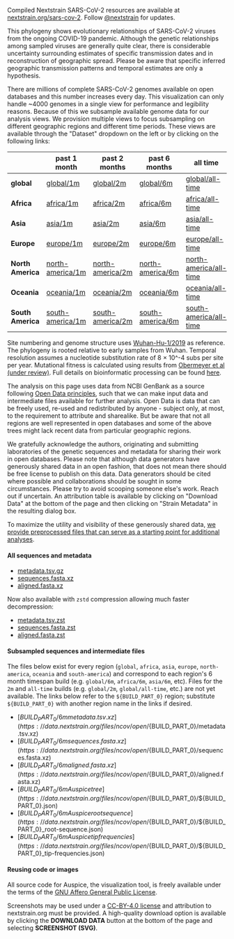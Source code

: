 Compiled Nextstrain SARS-CoV-2 resources are available at [nextstrain.org/sars-cov-2](https://nextstrain.org/sars-cov-2/). Follow [@nextstrain](https://twitter.com/nextstrain) for updates.

This phylogeny shows evolutionary relationships of SARS-CoV-2 viruses from the ongoing COVID-19 pandemic. Although the genetic relationships among sampled viruses are generally quite clear, there is considerable uncertainty surrounding estimates of specific transmission dates and in reconstruction of geographic spread. Please be aware that specific inferred geographic transmission patterns and temporal estimates are only a hypothesis.

There are millions of complete SARS-CoV-2 genomes available on open databases and this number increases every day. This visualization can only handle ~4000 genomes in a single view for performance and legibility reasons. Because of this we subsample available genome data for our analysis views. We provision multiple views to focus subsampling on different geographic regions and different time periods. These views are available through the "Dataset" dropdown on the left or by clicking on the following links:

| &nbsp;            | past 1 month                                                             | past 2 months                                                            | past 6 months                                                            | all time                                                                             |
| ----------------- | ------------------------------------------------------------------------ | ------------------------------------------------------------------------ | ------------------------------------------------------------------------ | ------------------------------------------------------------------------------------ |
| **global**        | [global/1m](/ncov/open/global/1m)                                        | [global/2m](/ncov/open/global/2m)                                        | [global/6m](/ncov/open/global/6m)                                        | [global/all-time](/ncov/open/global/all-time)                                        |
| **Africa**        | [africa/1m](/ncov/open/africa/1m?f_region=Africa)                        | [africa/2m](/ncov/open/africa/2m?f_region=Africa)                        | [africa/6m](/ncov/open/africa/6m?f_region=Africa)                        | [africa/all-time](/ncov/open/africa/all-time?f_region=Africa)                        |
| **Asia**          | [asia/1m](/ncov/open/asia/1m?f_region=Asia)                              | [asia/2m](/ncov/open/asia/2m?f_region=Asia)                              | [asia/6m](/ncov/open/asia/6m?f_region=Asia)                              | [asia/all-time](/ncov/open/asia/all-time?f_region=Asia)                              |
| **Europe**        | [europe/1m](/ncov/open/europe/1m?f_region=Europe)                        | [europe/2m](/ncov/open/europe/2m?f_region=Europe)                        | [europe/6m](/ncov/open/europe/6m?f_region=Europe)                        | [europe/all-time](/ncov/open/europe/all-time?f_region=Europe)                        |
| **North America** | [north-america/1m](/ncov/open/north-america/1m?f_region=North%20America) | [north-america/2m](/ncov/open/north-america/2m?f_region=North%20America) | [north-america/6m](/ncov/open/north-america/6m?f_region=North%20America) | [north-america/all-time](/ncov/open/north-america/all-time?f_region=North%20America) |
| **Oceania**       | [oceania/1m](/ncov/open/oceania/1m?f_region=Oceania)                     | [oceania/2m](/ncov/open/oceania/2m?f_region=Oceania)                     | [oceania/6m](/ncov/open/oceania/6m?f_region=Oceania)                     | [oceania/all-time](/ncov/open/oceania/all-time?f_region=Oceania)                     |
| **South America** | [south-america/1m](/ncov/open/south-america/1m?f_region=South%20America) | [south-america/2m](/ncov/open/south-america/2m?f_region=South%20America) | [south-america/6m](/ncov/open/south-america/6m?f_region=South%20America) | [south-america/all-time](/ncov/open/south-america/all-time?f_region=South%20America) |

Site numbering and genome structure uses [Wuhan-Hu-1/2019](https://www.ncbi.nlm.nih.gov/nuccore/MN908947) as reference. The phylogeny is rooted relative to early samples from Wuhan. Temporal resolution assumes a nucleotide substitution rate of 8 &times; 10^-4 subs per site per year. Mutational fitness is calculated using results from [Obermeyer et al (under review)](https://www.medrxiv.org/content/10.1101/2021.09.07.21263228v1). Full details on bioinformatic processing can be found [here](https://github.com/nextstrain/ncov).

The analysis on this page uses data from NCBI GenBank as a source following [Open Data principles](https://opendatahandbook.org/guide/en/what-is-open-data/), such that we can make input data and intermediate files available for further analysis. Open Data is data that can be freely used, re-used and redistributed by anyone - subject only, at most, to the requirement to attribute and sharealike. But be aware that not all regions are well represented in open databases and some of the above trees might lack recent data from particular geographic regions.

We gratefully acknowledge the authors, originating and submitting laboratories of the genetic sequences and metadata for sharing their work in open databases. Please note that although data generators have generously shared data in an open fashion, that does not mean there should be free license to publish on this data. Data generators should be cited where possible and collaborations should be sought in some circumstances. Please try to avoid scooping someone else's work. Reach out if uncertain. An attribution table is available by clicking on "Download Data" at the bottom of the page and then clicking on "Strain Metadata" in the resulting dialog box.

To maximize the utility and visibility of these generously shared data, [we provide preprocessed files that can serve as a starting point for additional analyses](https://docs.nextstrain.org/projects/ncov/en/latest/reference/remote_inputs.html).

#### All sequences and metadata

- [metadata.tsv.gz](https://data.nextstrain.org/files/ncov/open/metadata.tsv.gz)
- [sequences.fasta.xz](https://data.nextstrain.org/files/ncov/open/sequences.fasta.xz)
- [aligned.fasta.xz](https://data.nextstrain.org/files/ncov/open/aligned.fasta.xz)

Now also available with `zstd` compression allowing much faster decompression:

- [metadata.tsv.zst](https://data.nextstrain.org/files/ncov/open/metadata.tsv.zst)
- [sequences.fasta.zst](https://data.nextstrain.org/files/ncov/open/sequences.fasta.zst)
- [aligned.fasta.zst](https://data.nextstrain.org/files/ncov/open/aligned.fasta.zst)

#### Subsampled sequences and intermediate files

The files below exist for every region (`global`, `africa`, `asia`, `europe`, `north-america`, `oceania` and `south-america`) and correspond to each region's 6 month timespan build (e.g. `global/6m`, `africa/6m`, `asia/6m`, etc).
Files for the `2m` and `all-time` builds (e.g. `global/2m`, `global/all-time`, etc.) are not yet available.
The links below refer to the `${BUILD_PART_0}` region; substitute `${BUILD_PART_0}` with another region name in the links if desired.

- [${BUILD_PART_0}/6m metadata.tsv.xz](https://data.nextstrain.org/files/ncov/open/${BUILD_PART_0}/metadata.tsv.xz)
- [${BUILD_PART_0}/6m sequences.fasta.xz](https://data.nextstrain.org/files/ncov/open/${BUILD_PART_0}/sequences.fasta.xz)
- [${BUILD_PART_0}/6m aligned.fasta.xz](https://data.nextstrain.org/files/ncov/open/${BUILD_PART_0}/aligned.fasta.xz)
- [${BUILD_PART_0}/6m Auspice tree](https://data.nextstrain.org/files/ncov/open/${BUILD_PART_0}/${BUILD_PART_0}.json)
- [${BUILD_PART_0}/6m Auspice root sequence](https://data.nextstrain.org/files/ncov/open/${BUILD_PART_0}/${BUILD_PART_0}_root-sequence.json)
- [${BUILD_PART_0}/6m Auspice tip frequencies](https://data.nextstrain.org/files/ncov/open/${BUILD_PART_0}/${BUILD_PART_0}_tip-frequencies.json)

#### Reusing code or images

All source code for Auspice, the visualization tool, is freely available under the terms of the [GNU Affero General Public License](https://github.com/nextstrain/auspice/blob/HEAD/LICENSE.txt).

Screenshots may be used under a [CC-BY-4.0 license](https://creativecommons.org/licenses/by/4.0/) and attribution to nextstrain.org must be provided. A high-quality download option is available by clicking the **DOWNLOAD DATA** button at the bottom of the page and selecting **SCREENSHOT (SVG)**.
